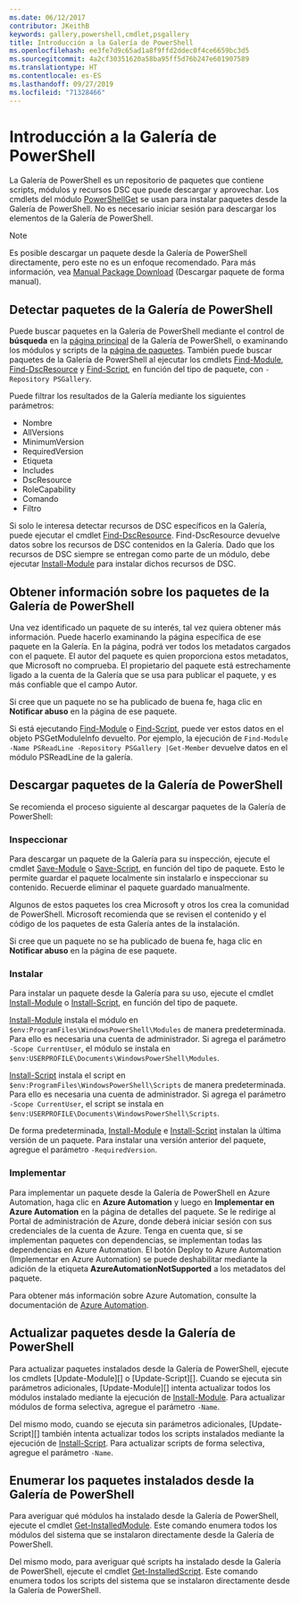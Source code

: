 ```yaml
---
ms.date: 06/12/2017
contributor: JKeithB
keywords: gallery,powershell,cmdlet,psgallery
title: Introducción a la Galería de PowerShell
ms.openlocfilehash: ee3fe7d9c65ad1a8f9ffd2ddec0f4ce6659bc3d5
ms.sourcegitcommit: 4a2cf30351620a58ba95ff5d76b247e601907589
ms.translationtype: HT
ms.contentlocale: es-ES
ms.lasthandoff: 09/27/2019
ms.locfileid: "71328466"
---
```

# <a name="getting-started-with-the-powershell-gallery"></a>Introducción a la Galería de PowerShell

La Galería de PowerShell es un repositorio de paquetes que contiene scripts, módulos y recursos DSC que puede descargar y aprovechar. Los cmdlets del módulo [PowerShellGet](/powershell/module/powershellget) se usan para instalar paquetes desde la Galería de PowerShell. No es necesario iniciar sesión para descargar los elementos de la Galería de PowerShell.

> [!NOTE]
> Es posible descargar un paquete desde la Galería de PowerShell directamente, pero este no es un enfoque recomendado. Para más información, vea [Manual Package Download](how-to/working-with-packages/manual-download.md) (Descargar paquete de forma manual).

## <a name="discovering-packages-from-the-powershell-gallery"></a>Detectar paquetes de la Galería de PowerShell

Puede buscar paquetes en la Galería de PowerShell mediante el control de **búsqueda** en la [página principal](https://www.powershellgallery.com) de la Galería de PowerShell, o examinando los módulos y scripts de la [página de paquetes](https://www.powershellgallery.com/packages). También puede buscar paquetes de la Galería de PowerShell al ejecutar los cmdlets [Find-Module][], [Find-DscResource] y [Find-Script][], en función del tipo de paquete, con `-Repository PSGallery`.

Puede filtrar los resultados de la Galería mediante los siguientes parámetros:

- Nombre
- AllVersions
- MinimumVersion
- RequiredVersion
- Etiqueta
- Includes
- DscResource
- RoleCapability
- Comando
- Filtro

Si solo le interesa detectar recursos de DSC específicos en la Galería, puede ejecutar el cmdlet [Find-DscResource][]. Find-DscResource devuelve datos sobre los recursos de DSC contenidos en la Galería. Dado que los recursos de DSC siempre se entregan como parte de un módulo, debe ejecutar [Install-Module][] para instalar dichos recursos de DSC.

## <a name="learning-about-packages-in-the-powershell-gallery"></a>Obtener información sobre los paquetes de la Galería de PowerShell

Una vez identificado un paquete de su interés, tal vez quiera obtener más información. Puede hacerlo examinando la página específica de ese paquete en la Galería. En la página, podrá ver todos los metadatos cargados con el paquete. El autor del paquete es quien proporciona estos metadatos, que Microsoft no comprueba. El propietario del paquete está estrechamente ligado a la cuenta de la Galería que se usa para publicar el paquete, y es más confiable que el campo Autor.

Si cree que un paquete no se ha publicado de buena fe, haga clic en **Notificar abuso** en la página de ese paquete.

Si está ejecutando [Find-Module][] o [Find-Script][], puede ver estos datos en el objeto PSGetModuleInfo devuelto. Por ejemplo, la ejecución de `Find-Module -Name PSReadLine -Repository PSGallery |Get-Member` devuelve datos en el módulo PSReadLine de la galería.

## <a name="downloading-packages-from-the-powershell-gallery"></a>Descargar paquetes de la Galería de PowerShell

Se recomienda el proceso siguiente al descargar paquetes de la Galería de PowerShell:

### <a name="inspect"></a>Inspeccionar

Para descargar un paquete de la Galería para su inspección, ejecute el cmdlet [Save-Module][] o [Save-Script][], en función del tipo de paquete. Esto le permite guardar el paquete localmente sin instalarlo e inspeccionar su contenido. Recuerde eliminar el paquete guardado manualmente.

Algunos de estos paquetes los crea Microsoft y otros los crea la comunidad de PowerShell. Microsoft recomienda que se revisen el contenido y el código de los paquetes de esta Galería antes de la instalación.

Si cree que un paquete no se ha publicado de buena fe, haga clic en **Notificar abuso** en la página de ese paquete.

### <a name="install"></a>Instalar

Para instalar un paquete desde la Galería para su uso, ejecute el cmdlet [Install-Module][] o [Install-Script][], en función del tipo de paquete.

[Install-Module][] instala el módulo en `$env:ProgramFiles\WindowsPowerShell\Modules` de manera predeterminada.
Para ello es necesaria una cuenta de administrador. Si agrega el parámetro `-Scope CurrentUser`, el módulo se instala en `$env:USERPROFILE\Documents\WindowsPowerShell\Modules`.

[Install-Script][] instala el script en `$env:ProgramFiles\WindowsPowerShell\Scripts` de manera predeterminada.
Para ello es necesaria una cuenta de administrador. Si agrega el parámetro `-Scope CurrentUser`, el script se instala en `$env:USERPROFILE\Documents\WindowsPowerShell\Scripts`.

De forma predeterminada, [Install-Module][] e [Install-Script][] instalan la última versión de un paquete. Para instalar una versión anterior del paquete, agregue el parámetro `-RequiredVersion`.

### <a name="deploy"></a>Implementar

Para implementar un paquete desde la Galería de PowerShell en Azure Automation, haga clic en **Azure Automation** y luego en **Implementar en Azure Automation** en la página de detalles del paquete. Se le redirige al Portal de administración de Azure, donde deberá iniciar sesión con sus credenciales de la cuenta de Azure. Tenga en cuenta que, si se implementan paquetes con dependencias, se implementan todas las dependencias en Azure Automation. El botón Deploy to Azure Automation (Implementar en Azure Automation) se puede deshabilitar mediante la adición de la etiqueta **AzureAutomationNotSupported** a los metadatos del paquete.

Para obtener más información sobre Azure Automation, consulte la documentación de [Azure Automation](/azure/automation).

## <a name="updating-packages-from-the-powershell-gallery"></a>Actualizar paquetes desde la Galería de PowerShell

Para actualizar paquetes instalados desde la Galería de PowerShell, ejecute los cmdlets [Update-Module][] o [Update-Script][]. Cuando se ejecuta sin parámetros adicionales, [Update-Module][] intenta actualizar todos los módulos instalado mediante la ejecución de [Install-Module][]. Para actualizar módulos de forma selectiva, agregue el parámetro `-Name`.

Del mismo modo, cuando se ejecuta sin parámetros adicionales, [Update-Script][] también intenta actualizar todos los scripts instalados mediante la ejecución de [Install-Script][]. Para actualizar scripts de forma selectiva, agregue el parámetro `-Name`.

## <a name="list-packages-that-you-have-installed-from-the-powershell-gallery"></a>Enumerar los paquetes instalados desde la Galería de PowerShell

Para averiguar qué módulos ha instalado desde la Galería de PowerShell, ejecute el cmdlet [Get-InstalledModule][]. Este comando enumera todos los módulos del sistema que se instalaron directamente desde la Galería de PowerShell.

Del mismo modo, para averiguar qué scripts ha instalado desde la Galería de PowerShell, ejecute el cmdlet [Get-InstalledScript][]. Este comando enumera todos los scripts del sistema que se instalaron directamente desde la Galería de PowerShell.

[Find-DscResource]: /powershell/module/powershellget/Find-DscResource
[Find-Module]: /powershell/module/powershellget/Find-Module
[Find-Script]: /powershell/module/powershellget/Find-Script
[Get-InstalledModule]: /powershell/module/powershellget/Get-InstalledModule
[Get-InstalledScript]: /powershell/module/powershellget/Get-InstalledScript
[Install-Module]: /powershell/module/powershellget/Install-Module
[Install-Script]: /powershell/module/powershellget/Install-Script
[Publish-Module]: /powershell/module/powershellget/Publish-Module
[Publish-Script]: /powershell/module/powershellget/Publish-Script
[Register-PSRepository]: /powershell/module/powershellget/Register-Repository
[Save-Module]: /powershell/module/powershellget/Save-Module
[Save-Script]: /powershell/module/powershellget/Save-Script
